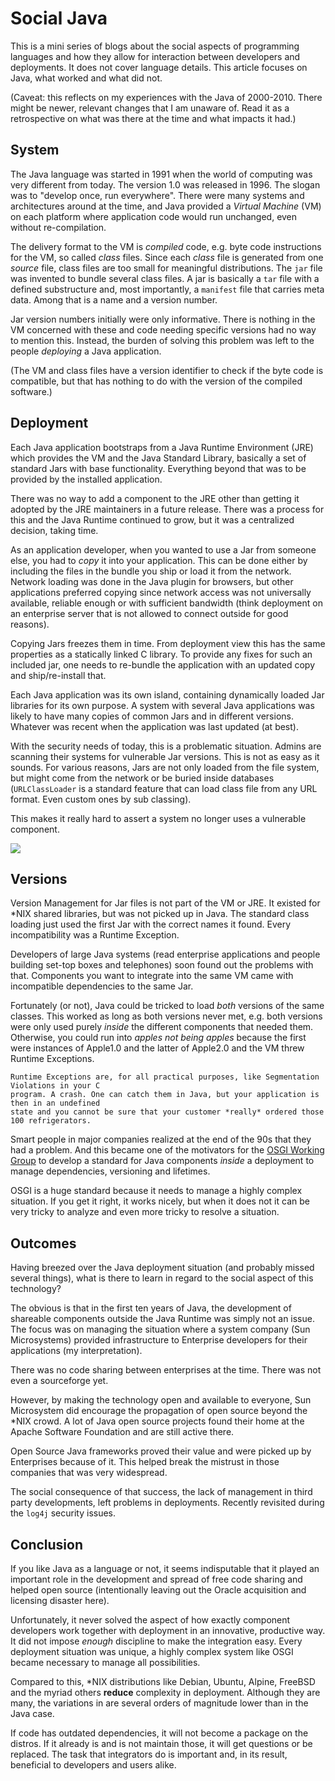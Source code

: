 # Social Java

This is a mini series of blogs about the social aspects of programming languages
and how they allow for interaction between developers and deployments. It does
not cover language details. This article focuses on Java, what worked and what did not.

(Caveat: this reflects on my experiences with the Java of 2000-2010. There might be newer,
relevant changes that I am unaware of. Read it as a retrospective
on what was there at the time and what impacts it had.)

## System

The Java language was started in 1991 when the world of computing was very different
from today. The version 1.0 was released in 1996. The slogan was to "develop once, run
everywhere". There were many systems and architectures around at the time, and Java
provided a *Virtual Machine* (VM) on each platform where application code would run unchanged,
even without re-compilation.

The delivery format to the VM is *compiled* code,
e.g. byte code instructions for the VM, so called *class* files. Since each *class* file is
generated from one *source* file, class files are too small for meaningful distributions. The
`jar` file was invented to bundle several class files. A jar is basically a `tar` file with
a defined substructure and, most importantly, a `manifest` file that carries meta data. Among
that is a name and a version number.

Jar version numbers initially were only informative. There is nothing in the VM
concerned with these and code needing specific versions had no way to mention this. Instead,
the burden of solving this problem was left to the people *deploying* a Java application.

(The VM and class files have a version identifier to check if the byte code is compatible,
 but that has nothing to do with the version of the compiled software.)

## Deployment

Each Java application bootstraps from a Java Runtime Environment (JRE) which provides the VM
and the Java Standard Library, basically a set of standard Jars with base functionality. Everything
beyond that was to be provided by the installed application.

There was no way to add a component to the JRE other than getting it adopted by the JRE
maintainers in a future release. There was a process for this and the Java Runtime continued
to grow, but it was a centralized decision, taking time.

As an application developer, when you wanted to use a Jar from someone else, you had to *copy*
it into your application. This can be done either by including the files in the bundle you
ship or load it from the network. Network loading was done in the Java plugin for browsers, but other
applications preferred copying since network access was not universally available, reliable
enough or with sufficient bandwidth (think deployment on an enterprise server that is
not allowed to connect outside for good reasons).

Copying Jars freezes them in time. From deployment view this has the same properties as a
statically linked C library. To provide any fixes for such an included jar, one needs to
re-bundle the application with an updated copy and ship/re-install that.

Each Java application was its own island, containing dynamically loaded Jar libraries
for its own purpose. A system with several Java applications was likely to have many copies
of common Jars and in different versions. Whatever was recent when the application was
last updated (at best).

With the security needs of today, this is a problematic situation. Admins are scanning their
systems for vulnerable Jar versions. This is not as easy as it sounds. For various reasons,
Jars are not only loaded from the file system, but might come from the network or be buried
inside databases (`URLClassLoader` is a standard feature that can load class file from any
URL format. Even custom ones by sub classing).

This makes it really hard to assert a system no longer uses a vulnerable component.

![](https://uproxx.com/wp-content/uploads/2020/09/starwars-the-phantom-menace-liam-neeson-jar-jar-binks_lucasfilm-brightened-wide.jpeg?w=1024&h=428&crop=1)

## Versions

Version Management for Jar files is not part of the VM or JRE. It existed for *NIX
shared libraries, but was not picked up in Java. 
The standard class loading just used the first Jar with the correct names it found. Every
incompatibility was a Runtime Exception.

Developers of large Java systems (read enterprise applications and people building set-top
boxes and telephones) soon found out the problems with that. Components you want to integrate
into the same VM came with incompatible dependencies to the same Jar. 

Fortunately (or not), Java could be tricked to load *both* versions of the same classes. This
worked as long as both versions never met, e.g. both versions were only used purely *inside*
the different components that needed them. Otherwise, you could run into *apples not being apples*
because the first were instances of Apple1.0 and the latter of Apple2.0 and the VM
threw Runtime Exceptions.

```
Runtime Exceptions are, for all practical purposes, like Segmentation Violations in your C
program. A crash. One can catch them in Java, but your application is then in an undefined
state and you cannot be sure that your customer *really* ordered those 100 refrigerators.
```

Smart people in major companies realized at the end of the 90s that they had a problem. And
this became one of the motivators for the [OSGI Working Group](https://www.osgi.org) to develop
a standard for Java components *inside* a deployment to manage dependencies, versioning and
lifetimes.

OSGI is a huge standard because it needs to manage a highly complex situation. If you get it
right, it works nicely, but when it does not it can be very tricky to analyze and even more
tricky to resolve a situation.

## Outcomes

Having breezed over the Java deployment situation (and probably missed several things), what 
is there to learn in regard to the social aspect of this technology?

The obvious is that in the first ten years of Java, the development of shareable components
outside the Java Runtime was simply not an issue. The
focus was on managing the situation where a system company (Sun Microsystems) provided
infrastructure to Enterprise developers for their applications (my interpretation).

There was no code sharing between enterprises at the time. There was not even a sourceforge yet. 

However, by making the technology open and available to everyone, Sun Microsystem did
encourage the propagation of open source beyond the *NIX crowd. A lot of Java open source
projects found their home at the Apache Software Foundation and are still active there. 

Open Source Java frameworks proved their value and were picked up by Enterprises because
of it. This helped break the mistrust in those companies that was very widespread.

The social consequence of that success, the lack of management in third party developments,
left problems in deployments. Recently revisited during the `log4j` security issues.

## Conclusion

If you like Java as a language or not, it seems indisputable that it played an important
role in the development and spread of free code sharing and helped open source (intentionally
leaving out the Oracle acquisition and licensing disaster here).

Unfortunately, it never solved the aspect of how exactly component developers work together 
with deployment in an innovative, productive way. It did not impose *enough* discipline
to make the integration easy. Every deployment situation was unique, a highly
complex system like OSGI became necessary to manage all possibilities.

Compared to this, *NIX distributions like Debian, Ubuntu, Alpine, FreeBSD and the myriad 
others **reduce** complexity in deployment. Although they are many, the variations in are
several orders of magnitude lower than in the Java case.

If code has outdated dependencies, it will not become a package on the distros. If it already
is and is not maintain those, it will get questions or be replaced.
The task that integrators do is important and, in its result, beneficial to developers
and users alike.


